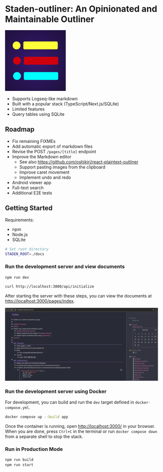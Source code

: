 # Staden-outliner: An Opinionated and Maintainable Outliner

<img src="./docs/icon.png" alt="staden icon" width="200" height="200" />

- Supports Logseq-like markdown
- Built with a popular stack (TypeScript/Next.js/SQLite)
- Limited features
- Query tables using SQLite

## Roadmap
- Fix remaining FIXMEs
- Add automatic export of markdown files
- Revise the POST `/pages/[title]` endpoint
- Improve the Markdown editor
  - See also https://github.com/oshikiri/react-plaintext-outliner
  - Support pasting images from the clipboard
  - Improve caret movement
  - Implement undo and redo
- Android viewer app
- Full-text search
- Additional E2E tests

## Getting Started

Requirements:
- npm
- Node.js
- SQLite

```bash
# Set root directory
STADEN_ROOT=./docs
```
### Run the development server and view documents

```bash
npm run dev
```

```bash
curl http://localhost:3000/api/initialize
```

After starting the server with these steps, you can view the documents at <http://localhost:3000/pages/index>.

![Screenshot at /pages/index](./docs/index-screenshot.png)

### Run the development server using Docker

For development, you can build and run the `dev` target defined in `docker-compose.yml`.

```bash
docker compose up --build app
```

Once the container is running, open <http://localhost:3000/> in your browser.
When you are done, press `Ctrl+C` in the terminal or run `docker compose down` from a separate shell to stop the stack.

### Run in Production Mode

```bash
npm run build
npm run start
```
